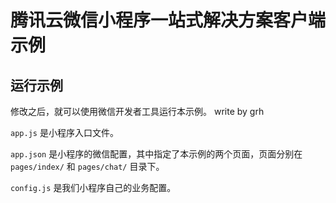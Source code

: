 腾讯云微信小程序一站式解决方案客户端示例
=====================================
## 运行示例


修改之后，就可以使用微信开发者工具运行本示例。
write by grh

`app.js` 是小程序入口文件。

`app.json` 是小程序的微信配置，其中指定了本示例的两个页面，页面分别在 `pages/index/` 和 `pages/chat/` 目录下。

`config.js` 是我们小程序自己的业务配置。


